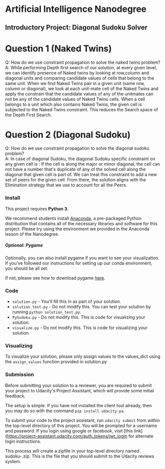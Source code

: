 # Artificial Intelligence Nanodegree
## Introductory Project: Diagonal Sudoku Solver

# Question 1 (Naked Twins)
Q: How do we use constraint propagation to solve the naked twins problem?  
A: While performing Depth first search of our solution, at every given level, we can identify presence of Naked twins by looking at row,column 
   and diagonal units and comparing candidate values of cells that belong to the same unit. When we find Naked Twins pair in a given unit (same row, column or diagonal), we look at each unit-mate cell of the Naked Twins and apply the constrain that the candidate values of any of the unitmates can not be any of the candidate values of Naked Twins cells. When a cell belongs to a unit which also contains Naked Twins, the given cell is subjected to the Naked Twins constraint. This reduces the Search space of the Depth First Search.

# Question 2 (Diagonal Sudoku)
Q: How do we use constraint propagation to solve the diagonal sudoku problem?  
A: In case of diagonal Sudoku, the diagonal Sudoku specific constraint on any given cell is : If the cell is along the major or minor 
   diagonal, the cell can not have a number that's duplicate of any of the solved cell along the diagonal that given cell is part of. We can treat this constraint to add a new set of peers for the given cell. From there, the solution aligns with the Elimination strategy that we use to account for all the Peers.

### Install

This project requires **Python 3**.

We recommend students install [Anaconda](https://www.continuum.io/downloads), a pre-packaged Python distribution that contains all of the necessary libraries and software for this project. 
Please try using the environment we provided in the Anaconda lesson of the Nanodegree.

##### Optional: Pygame

Optionally, you can also install pygame if you want to see your visualization. If you've followed our instructions for setting up our conda environment, you should be all set.

If not, please see how to download pygame [here](http://www.pygame.org/download.shtml).

### Code

* `solution.py` - You'll fill this in as part of your solution.
* `solution_test.py` - Do not modify this. You can test your solution by running `python solution_test.py`.
* `PySudoku.py` - Do not modify this. This is code for visualizing your solution.
* `visualize.py` - Do not modify this. This is code for visualizing your solution.

### Visualizing

To visualize your solution, please only assign values to the values_dict using the ```assign_values``` function provided in solution.py

### Submission
Before submitting your solution to a reviewer, you are required to submit your project to Udacity's Project Assistant, which will provide some initial feedback.  

The setup is simple.  If you have not installed the client tool already, then you may do so with the command `pip install udacity-pa`.  

To submit your code to the project assistant, run `udacity submit` from within the top-level directory of this project.  You will be prompted for a username and password.  If you login using google or facebook, visit [this link](https://project-assistant.udacity.com/auth_tokens/jwt_login for alternate login instructions.

This process will create a zipfile in your top-level directory named sudoku-<id>.zip.  This is the file that you should submit to the Udacity reviews system.

